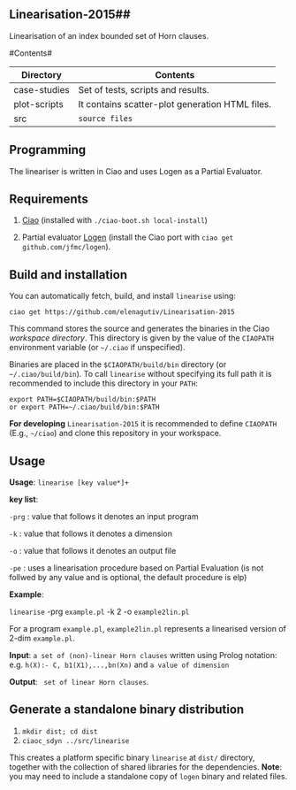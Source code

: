 ## Linearisation-2015##

Linearisation of an index bounded set of Horn clauses.





#Contents#

Directory | Contents															|
---------------|--------------------------------------------------------------------|
case-studies			   | Set of tests, scripts and results. 	 															|
plot-scripts			   | It contains scatter-plot generation HTML files.	 															|
src		   | `source files`






## Programming 

The lineariser  is written in Ciao and  uses
Logen as a Partial Evaluator.

## Requirements
1. [Ciao](http://github.com/ciao-lang/ciao) 
(installed with `./ciao-boot.sh local-install`)

2. Partial evaluator [Logen](https://github.com/leuschel/logen)
(install the Ciao port with `ciao get github.com/jfmc/logen`).

## Build and installation

You can automatically fetch, build, and install `linearise` using:

```
ciao get https://github.com/elenagutiv/Linearisation-2015
```

This command stores the source and generates the binaries in the Ciao
_workspace directory_. This directory is given by the value of the
`CIAOPATH` environment variable (or `~/.ciao` if unspecified).

Binaries are placed in the `$CIAOPATH/build/bin` directory (or
`~/.ciao/build/bin`). To call `linearise` without specifying its
full path it is recommended to include this directory in your `PATH`:

```
export PATH=$CIAOPATH/build/bin:$PATH
or export PATH=~/.ciao/build/bin:$PATH
```

**For developing** `Linearisation-2015` it is recommended to define `CIAOPATH`
(E.g., `~/ciao`) and clone this repository in your workspace.

## Usage

**Usage**: `linearise [key value*]+` 

**key list**:

`-prg` : value that follows it denotes an input program  

`-k`   : value that follows it denotes a dimension 

`-o`   : value that follows it denotes  an output file

`-pe` : uses a linearisation procedure based on Partial Evaluation (is not follwed by any value and is optional, the default procedure is elp)



**Example**:
 
`linearise` -prg  `example.pl` -k 2  -o `example2lin.pl`

For a program `example.pl`, `example2lin.pl` represents a linearised version of 2-dim `example.pl`.

**Input**: `a set of (non)-linear Horn clauses` written using Prolog
notation: e.g. `h(X):- C, b1(X1),...,bn(Xn)` and `a value of dimension` 

**Output**: ` set of linear Horn clauses`.

## Generate a standalone binary distribution



1. `mkdir dist; cd dist`
2. `ciaoc_sdyn ../src/linearise`

This creates a platform specific binary `linearise` at `dist/`
directory, together with the collection of shared libraries for the
dependencies. **Note**: you may need to include a standalone copy of
`logen` binary and related files.





